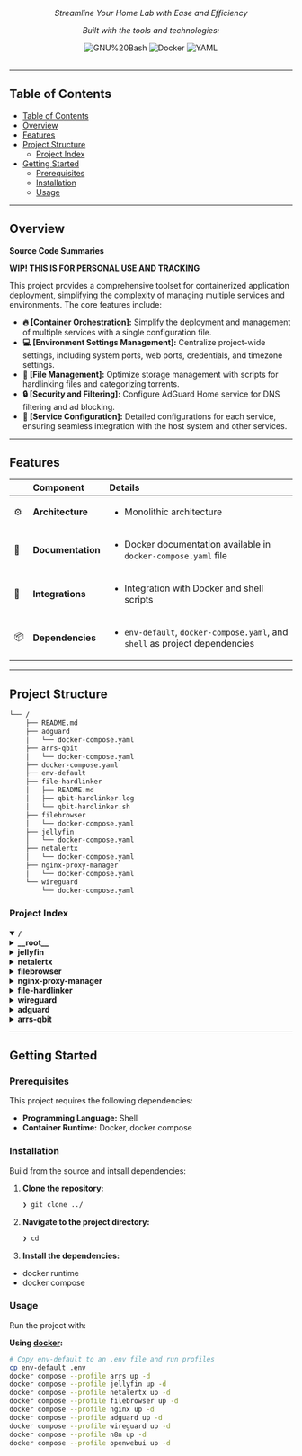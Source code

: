 <div id="top">

<!-- HEADER STYLE: CLASSIC -->
<div align="center">

<em>Streamline Your Home Lab with Ease and Efficiency</em>

<!-- BADGES -->
<!-- local repository, no metadata badges. -->

<em>Built with the tools and technologies:</em>

<img src="https://img.shields.io/badge/GNU%20Bash-4EAA25.svg?style=default&logo=GNU-Bash&logoColor=white" alt="GNU%20Bash">
<img src="https://img.shields.io/badge/Docker-2496ED.svg?style=default&logo=Docker&logoColor=white" alt="Docker">
<img src="https://img.shields.io/badge/YAML-CB171E.svg?style=default&logo=YAML&logoColor=white" alt="YAML">

</div>
<br>

---

## Table of Contents

- [Table of Contents](#table-of-contents)
- [Overview](#overview)
- [Features](#features)
- [Project Structure](#project-structure)
	- [Project Index](#project-index)
- [Getting Started](#getting-started)
	- [Prerequisites](#prerequisites)
	- [Installation](#installation)
	- [Usage](#usage)

---

## Overview

**Source Code Summaries**

**WIP! THIS IS FOR PERSONAL USE AND TRACKING**

This project provides a comprehensive toolset for containerized application deployment, simplifying the complexity of managing multiple services and environments. The core features include:

- **🔥 [Container Orchestration]:** Simplify the deployment and management of multiple services with a single configuration file.
- **💻 [Environment Settings Management]:** Centralize project-wide settings, including system ports, web ports, credentials, and timezone settings.
- **📁 [File Management]:** Optimize storage management with scripts for hardlinking files and categorizing torrents.
- **🔒 [Security and Filtering]:** Configure AdGuard Home service for DNS filtering and ad blocking.
- **🚀 [Service Configuration]:** Detailed configurations for each service, ensuring seamless integration with the host system and other services.

---

## Features

|      | Component       | Details                              |
| :--- | :-------------- | :----------------------------------- |
| ⚙️  | **Architecture**  | <ul><li>Monolithic architecture</li></ul> |
| 📄 | **Documentation** | <ul><li>Docker documentation available in `docker-compose.yaml` file</li></ul> |
| 🔌 | **Integrations**  | <ul><li>Integration with Docker and shell scripts</li></ul> |
| 📦 | **Dependencies**  | <ul><li>`env-default`, `docker-compose.yaml`, and `shell` as project dependencies</li></ul> |

---

## Project Structure

```sh
└── /
    ├── README.md
    ├── adguard
    │   └── docker-compose.yaml
    ├── arrs-qbit
    │   └── docker-compose.yaml
    ├── docker-compose.yaml
    ├── env-default
    ├── file-hardlinker
    │   ├── README.md
    │   ├── qbit-hardlinker.log
    │   └── qbit-hardlinker.sh
    ├── filebrowser
    │   └── docker-compose.yaml
    ├── jellyfin
    │   └── docker-compose.yaml
    ├── netalertx
    │   └── docker-compose.yaml
    ├── nginx-proxy-manager
    │   └── docker-compose.yaml
    └── wireguard
        └── docker-compose.yaml
```

### Project Index

<details open>
	<summary><b><code>/</code></b></summary>
	<!-- __root__ Submodule -->
	<details>
		<summary><b>__root__</b></summary>
		<blockquote>
			<div class='directory-path' style='padding: 8px 0; color: #666;'>
				<code><b>⦿ __root__</b></code>
			<table style='width: 100%; border-collapse: collapse;'>
			<thead>
				<tr style='background-color: #f8f9fa;'>
					<th style='width: 30%; text-align: left; padding: 8px;'>File Name</th>
					<th style='text-align: left; padding: 8px;'>Summary</th>
				</tr>
			</thead>
				<tr style='border-bottom: 1px solid #eee;'>
					<td style='padding: 8px;'><b><a href='/docker-compose.yaml'>docker-compose.yaml</a></b></td>
					<td style='padding: 8px;'>- Configures and orchestrates multiple containerized applications through Docker Compose.The file includes references to various services such as Jellyfin media server, NetAlertX alert system, FileBrowser file manager, AdGuard DNS filter, Nginx proxy manager, WireGuard VPN, and ARRs QBitTorrent client<br>- It enables users to easily manage and deploy these services in a containerized environment.</td>
				</tr>
				<tr style='border-bottom: 1px solid #eee;'>
					<td style='padding: 8px;'><b><a href='/env-default'>env-default</a></b></td>
					<td style='padding: 8px;'>- Configures global environment settings for the home-lab project, including system ports, web ports, and credentials<br>- Defines paths for media stacks, such as config folders, media storage, and download directories<br>- Establishes timezone and user settings to ensure consistent configuration across all components<br>- Provides a centralized location for managing project-wide settings.</td>
				</tr>
			</table>
		</blockquote>
	</details>
	<!-- jellyfin Submodule -->
	<details>
		<summary><b>jellyfin</b></summary>
		<blockquote>
			<div class='directory-path' style='padding: 8px 0; color: #666;'>
				<code><b>⦿ jellyfin</b></code>
			<table style='width: 100%; border-collapse: collapse;'>
			<thead>
				<tr style='background-color: #f8f9fa;'>
					<th style='width: 30%; text-align: left; padding: 8px;'>File Name</th>
					<th style='text-align: left; padding: 8px;'>Summary</th>
				</tr>
			</thead>
				<tr style='border-bottom: 1px solid #eee;'>
					<td style='padding: 8px;'><b><a href='/jellyfin/docker-compose.yaml'>docker-compose.yaml</a></b></td>
					<td style='padding: 8px;'>Configures the Jellyfin service within the Docker environment, defining its container settings, network mode, and volume mappings to ensure seamless integration with the host system and other services.</td>
				</tr>
			</table>
		</blockquote>
	</details>
	<!-- netalertx Submodule -->
	<details>
		<summary><b>netalertx</b></summary>
		<blockquote>
			<div class='directory-path' style='padding: 8px 0; color: #666;'>
				<code><b>⦿ netalertx</b></code>
			<table style='width: 100%; border-collapse: collapse;'>
			<thead>
				<tr style='background-color: #f8f9fa;'>
					<th style='width: 30%; text-align: left; padding: 8px;'>File Name</th>
					<th style='text-align: left; padding: 8px;'>Summary</th>
				</tr>
			</thead>
				<tr style='border-bottom: 1px solid #eee;'>
					<td style='padding: 8px;'><b><a href='/netalertx/docker-compose.yaml'>docker-compose.yaml</a></b></td>
					<td style='padding: 8px;'>- Configures the Netalertx service within a Docker container environment, utilizing the jokobsk/netalertx image and mapping local configuration, database, and log directories to the containers file system<br>- Also sets environment variables for timezone and web UI port<br>- This setup enables deployment of the Netalertx application with specified configurations.</td>
				</tr>
			</table>
		</blockquote>
	</details>
	<!-- filebrowser Submodule -->
	<details>
		<summary><b>filebrowser</b></summary>
		<blockquote>
			<div class='directory-path' style='padding: 8px 0; color: #666;'>
				<code><b>⦿ filebrowser</b></code>
			<table style='width: 100%; border-collapse: collapse;'>
			<thead>
				<tr style='background-color: #f8f9fa;'>
					<th style='width: 30%; text-align: left; padding: 8px;'>File Name</th>
					<th style='text-align: left; padding: 8px;'>Summary</th>
				</tr>
			</thead>
				<tr style='border-bottom: 1px solid #eee;'>
					<td style='padding: 8px;'><b><a href='/filebrowser/docker-compose.yaml'>docker-compose.yaml</a></b></td>
					<td style='padding: 8px;'>One for media storage and another for configuration settings.Enables restart policy unless the container is manually stopped.</td>
				</tr>
			</table>
		</blockquote>
	</details>
	<!-- nginx-proxy-manager Submodule -->
	<details>
		<summary><b>nginx-proxy-manager</b></summary>
		<blockquote>
			<div class='directory-path' style='padding: 8px 0; color: #666;'>
				<code><b>⦿ nginx-proxy-manager</b></code>
			<table style='width: 100%; border-collapse: collapse;'>
			<thead>
				<tr style='background-color: #f8f9fa;'>
					<th style='width: 30%; text-align: left; padding: 8px;'>File Name</th>
					<th style='text-align: left; padding: 8px;'>Summary</th>
				</tr>
			</thead>
				<tr style='border-bottom: 1px solid #eee;'>
					<td style='padding: 8px;'><b><a href='/nginx-proxy-manager/docker-compose.yaml'>docker-compose.yaml</a></b></td>
					<td style='padding: 8px;'>Configures the Nginx Proxy Manager service within a Docker environment, exposing public HTTP, HTTPS, and admin web ports for external access while mapping internal volumes for data storage and Lets Encrypt configuration.</td>
				</tr>
			</table>
		</blockquote>
	</details>
	<!-- file-hardlinker Submodule -->
	<details>
		<summary><b>file-hardlinker</b></summary>
		<blockquote>
			<div class='directory-path' style='padding: 8px 0; color: #666;'>
				<code><b>⦿ file-hardlinker</b></code>
			<table style='width: 100%; border-collapse: collapse;'>
			<thead>
				<tr style='background-color: #f8f9fa;'>
					<th style='width: 30%; text-align: left; padding: 8px;'>File Name</th>
					<th style='text-align: left; padding: 8px;'>Summary</th>
				</tr>
			</thead>
				<tr style='border-bottom: 1px solid #eee;'>
					<td style='padding: 8px;'><b><a href='/file-hardlinker/qbit-hardlinker.sh'>qbit-hardlinker.sh</a></b></td>
					<td style='padding: 8px;'>- Hardlinks files from the downloads/complete directory to the downloads/peliculas directory based on torrent category, excluding certain categories and logging actions<br>- The script processes incoming torrents, categorizes them, and copies or links files accordingly, ensuring efficient storage management within the specified directories.</td>
				</tr>
			</table>
		</blockquote>
	</details>
	<!-- wireguard Submodule -->
	<details>
		<summary><b>wireguard</b></summary>
		<blockquote>
			<div class='directory-path' style='padding: 8px 0; color: #666;'>
				<code><b>⦿ wireguard</b></code>
			<table style='width: 100%; border-collapse: collapse;'>
			<thead>
				<tr style='background-color: #f8f9fa;'>
					<th style='width: 30%; text-align: left; padding: 8px;'>File Name</th>
					<th style='text-align: left; padding: 8px;'>Summary</th>
				</tr>
			</thead>
				<tr style='border-bottom: 1px solid #eee;'>
					<td style='padding: 8px;'><b><a href='/wireguard/docker-compose.yaml'>docker-compose.yaml</a></b></td>
					<td style='padding: 8px;'>A WireGuard VPN server* A WireGuard-UI interface for managing clients and configurationsIt defines container settings, network access, and dependencies between services.</td>
				</tr>
			</table>
		</blockquote>
	</details>
	<!-- adguard Submodule -->
	<details>
		<summary><b>adguard</b></summary>
		<blockquote>
			<div class='directory-path' style='padding: 8px 0; color: #666;'>
				<code><b>⦿ adguard</b></code>
			<table style='width: 100%; border-collapse: collapse;'>
			<thead>
				<tr style='background-color: #f8f9fa;'>
					<th style='width: 30%; text-align: left; padding: 8px;'>File Name</th>
					<th style='text-align: left; padding: 8px;'>Summary</th>
				</tr>
			</thead>
				<tr style='border-bottom: 1px solid #eee;'>
					<td style='padding: 8px;'><b><a href='/adguard/docker-compose.yaml'>docker-compose.yaml</a></b></td>
					<td style='padding: 8px;'>- Configures and runs the AdGuard Home service within a Docker container environment, exposing DNS and web interface ports, and mounting configuration and working directories from the host system<br>- The service is restartable unless explicitly stopped, ensuring continuous operation of the ad blocking and filtering functionality.</td>
				</tr>
			</table>
		</blockquote>
	</details>
	<!-- arrs-qbit Submodule -->
	<details>
		<summary><b>arrs-qbit</b></summary>
		<blockquote>
			<div class='directory-path' style='padding: 8px 0; color: #666;'>
				<code><b>⦿ arrs-qbit</b></code>
			<table style='width: 100%; border-collapse: collapse;'>
			<thead>
				<tr style='background-color: #f8f9fa;'>
					<th style='width: 30%; text-align: left; padding: 8px;'>File Name</th>
					<th style='text-align: left; padding: 8px;'>Summary</th>
				</tr>
			</thead>
				<tr style='border-bottom: 1px solid #eee;'>
					<td style='padding: 8px;'><b><a href='/arrs-qbit/docker-compose.yaml'>docker-compose.yaml</a></b></td>
					<td style='padding: 8px;'>- Configures and orchestrates the deployment of various media management containers, including qBittorrent, Radarr, Sonarr, Prowlarr, Bazarr, FlareSolverr, and Jellyseerr<br>- Defines environment variables, ports, volumes, and restart policies to ensure seamless operation and data synchronization across containers.</td>
				</tr>
			</table>
		</blockquote>
	</details>
</details>

---

## Getting Started

### Prerequisites

This project requires the following dependencies:

- **Programming Language:** Shell
- **Container Runtime:** Docker, docker compose

### Installation

Build  from the source and intsall dependencies:

1. **Clone the repository:**

    ```sh
    ❯ git clone ../
    ```

2. **Navigate to the project directory:**

    ```sh
    ❯ cd 
    ```

3. **Install the dependencies:**

<!-- SHIELDS BADGE CURRENTLY DISABLED -->
- docker runtime
- docker compose

### Usage

Run the project with:

**Using [docker](https://www.docker.com/):**
```sh
# Copy env-default to an .env file and run profiles
cp env-default .env
docker compose --profile arrs up -d
docker compose --profile jellyfin up -d
docker compose --profile netalertx up -d
docker compose --profile filebrowser up -d
docker compose --profile nginx up -d
docker compose --profile adguard up -d
docker compose --profile wireguard up -d
docker compose --profile n8n up -d
docker compose --profile openwebui up -d
```

